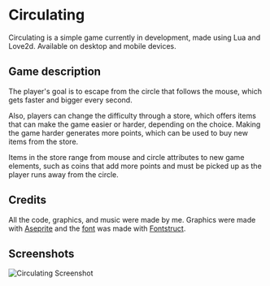 # Circulating

Circulating is a simple game currently in development, made using Lua and Love2d. Available on desktop and mobile devices.

## Game description

The player's goal is to escape from the circle that follows the mouse, which gets faster and bigger every second.

Also, players can change the difficulty through a store, which offers items that can make the game easier or harder, depending on the choice. Making the game harder generates more points, which can be used to buy new items from the store.

Items in the store range from mouse and circle attributes to new game elements, such as coins that add more points and must be picked up as the player runs away from the circle.

## Credits

All the code, graphics, and music were made by me. Graphics were made with [Aseprite](https://www.aseprite.org) and the [font](graphics/font) was made with [Fontstruct](https://fontstruct.com).

## Screenshots

![Circulating Screenshot](https://user-images.githubusercontent.com/64505839/157769835-8f11ae6f-042a-4e00-be0c-43889d3e207c.png)
